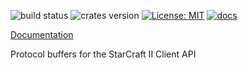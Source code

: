 ![build status](https://travis-ci.org/awestlake87/sc2-proto-rs.svg?branch=master)
![crates version](https://img.shields.io/crates/v/sc2-proto.svg)
[![License: MIT](https://img.shields.io/badge/License-MIT-yellow.svg)](https://opensource.org/licenses/MIT)
[![docs](https://docs.rs/sc2-proto/badge.svg)](https://docs.rs/sc2-proto)

[Documentation](https://docs.rs/sc2-proto)

Protocol buffers for the StarCraft II Client API

